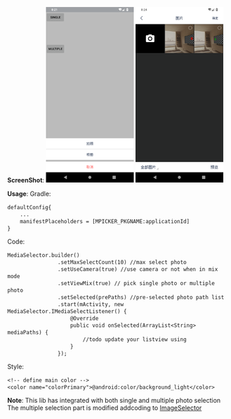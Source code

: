 **ScreenShot**:
<img src="screenshots/single.png" height="400" alt="Screenshot"/> <img src="screenshots/multiple.png" height="400" alt="Screenshot"/> 

**Usage**:
Gradle:
	
	defaultConfig{
		...
		manifestPlaceholders = [MPICKER_PKGNAME:applicationId]
	}
	
Code: 

	MediaSelector.builder()
                    .setMaxSelectCount(10) //max select photo
                    .setUseCamera(true) //use camera or not when in mix mode
                    .setViewMix(true) // pick single photo or multiple photo
                    .setSelected(prePaths) //pre-selected photo path list
                    .start(mActivity, new MediaSelector.IMediaSelectListener() {
                        @Override
                        public void onSelected(ArrayList<String> mediaPaths) {
                            //todo update your listview using
                        }
                    });

Style:

    <!-- define main color -->
    <color name="colorPrimary">@android:color/background_light</color>
                    	
**Note**:
This lib has integrated with both single and multiple photo selection
The multiple selection part is modified addcoding to [ImageSelector](https://github.com/donkingliang/ImageSelector)
